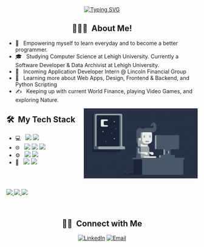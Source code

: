 <div align="center">
<a href="https://git.io/typing-svg"><img src="https://readme-typing-svg.demolab.com?font=Fira+Code&size=30&duration=500&pause=1000&color=177EF7&multiline=true&width=500&height=100&lines=print(%22Hello%2C+I'm+Andy!%22);+" alt="Typing SVG" /></a>
</div>

<h2 align="center"> 👨🏻‍💻 &nbsp;About Me! </h2>

<ul>
  <li>🤔 &nbsp; Empowering myself to learn everyday and to become a better programmer.</li>
  <li>🎓 &nbsp; Studying Computer Science at Lehigh University. Currently a Software Developer & Data Archivist at Lehigh University.</li>
  <li>💼 &nbsp; Incoming Application Developer Intern @ Lincoln Financial Group </li>
  <li>🌱 &nbsp; Learning more about Web Apps, Design, Frontend & Backend, and Python Scripting</li>
  <li>✍️ &nbsp; Keeping up with current World Finance, playing Video Games, and exploring Nature.</li>
</ul>

<img alt="Night Coding" src="https://raw.githubusercontent.com/AVS1508/AVS1508/master/assets/Night-Coding.gif" align="right"/>

<h2> 🛠 &nbsp;My Tech Stack</h2>

<ul>
  <li>💻 &nbsp; <img src="https://img.shields.io/badge/-Python-333333?style=flat&logo=python"> <img src="https://img.shields.io/badge/-Java-333333?style=flat&logo=Java&logoColor=007396"></li>
  <li>🌐 &nbsp; <img src="https://img.shields.io/badge/-HTML5-333333?style=flat&logo=HTML5"> <img src="https://img.shields.io/badge/-CSS-333333?style=flat&logo=CSS3&logoColor=1572B6"> <img src="https://img.shields.io/badge/-JavaScript-333333?style=flat&logo=javascript"></li>
  <li>⚙️ &nbsp; <img src="https://img.shields.io/badge/-Git-333333?style=flat&logo=git"> <img src="https://img.shields.io/badge/-GitHub-333333?style=flat&logo=github"></li>
  <li>🔧 &nbsp; <img src="https://img.shields.io/badge/-Visual%20Studio%20Code-333333?style=flat&logo=visual-studio-code&logoColor=007ACC"> <img src="https://img.shields.io/badge/-RStudio-333333?style=flat&logo=rstudio"></li>
</ul>

<br>
<br>

<p>
  <a href="https://github.com/andy-1au">
    <img height="180em" src="https://github-readme-stats-eight-theta.vercel.app/api?username=andy-1au&show_icons=true&theme=algolia&include_all_commits=true&count_private=true"/>
    <img height="180em" src="https://github-readme-stats-eight-theta.vercel.app/api/top-langs/?username=andy-1au&layout=compact&langs_count=8&theme=algolia"/>
    <img height="180em" src="http://github-readme-streak-stats.herokuapp.com?user=andy-1au&theme=algolia&border_radius=5&card_width=500" />
  </a>
</p>

<br/>

<h2 align="center"> 🤝🏻 &nbsp;Connect with Me </h2>

<p align="center">
  <a href="https://www.linkedin.com/in/andy-1au/"><img alt="LinkedIn" src="https://img.shields.io/badge/LinkedIn-Andy%20Lau-blue?style=flat-square&logo=linkedin"></a>
  <a href="mailto:andyolau88@gmail.com"><img alt="Email" src="https://img.shields.io/badge/Email-andyolau888@gmail.com-blue?style=flat-square&logo=gmail"></a>
</p>
